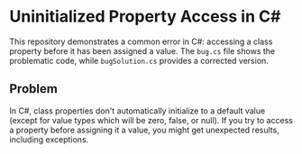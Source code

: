 # Uninitialized Property Access in C#

This repository demonstrates a common error in C#: accessing a class property before it has been assigned a value.  The `bug.cs` file shows the problematic code, while `bugSolution.cs` provides a corrected version.

## Problem

In C#, class properties don't automatically initialize to a default value (except for value types which will be zero, false, or null).  If you try to access a property before assigning it a value, you might get unexpected results, including exceptions.
